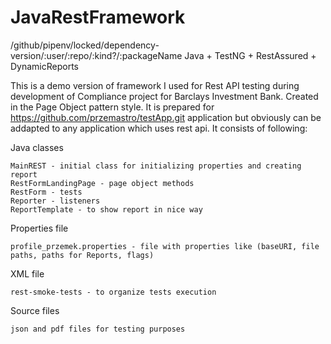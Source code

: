# JavaRestFramework
/github/pipenv/locked/dependency-version/:user/:repo/:kind?/:packageName
Java + TestNG + RestAssured + DynamicReports

This is a demo version of framework I used for Rest API testing during development of Compliance project for Barclays Investment Bank. 
Created in the Page Object pattern style. It is prepared for https://github.com/przemastro/testApp.git application but obviously can be addapted to any application which uses rest api.
It consists of following:

Java classes

    MainREST - initial class for initializing properties and creating report
    RestFormLandingPage - page object methods
    RestForm - tests
    Reporter - listeners
    ReportTemplate - to show report in nice way


Properties file

    profile_przemek.properties - file with properties like (baseURI, file paths, paths for Reports, flags)


XML file 

    rest-smoke-tests - to organize tests execution


Source files 

    json and pdf files for testing purposes

